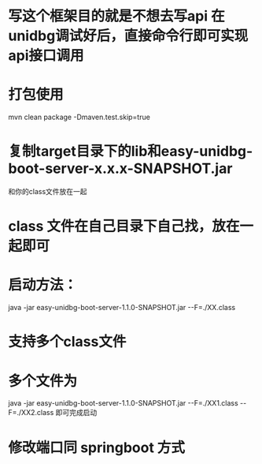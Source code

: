 # 写这个框架目的就是不想去写api 在unidbg调试好后，直接命令行即可实现api接口调用
# 打包使用
mvn clean package -Dmaven.test.skip=true 
# 复制target目录下的lib和easy-unidbg-boot-server-x.x.x-SNAPSHOT.jar
和你的class文件放在一起
# class 文件在自己目录下自己找，放在一起即可
# 启动方法：
java -jar easy-unidbg-boot-server-1.1.0-SNAPSHOT.jar --F=./XX.class 
# 支持多个class文件
# 多个文件为
java -jar easy-unidbg-boot-server-1.1.0-SNAPSHOT.jar --F=./XX1.class --F=./XX2.class
即可完成启动

# 修改端口同 springboot 方式

